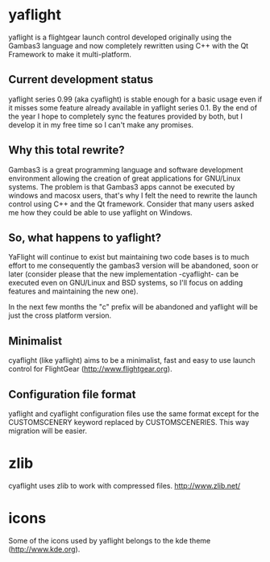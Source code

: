 yaflight
========

yaflight is a flightgear launch control developed originally using the Gambas3 language
and now completely rewritten using C++ with the Qt Framework to make it multi-platform.

Current development status
--------------------------

yaflight series 0.99 (aka cyaflight) is stable enough for a basic usage even if it misses 
some feature already available in yaflight series 0.1.
By the end of the year I hope to completely sync the features provided by both, but I develop it in my free time
so I can't make any promises.

Why this total rewrite?
-----------------------

Gambas3 is a great programming language and software development environment allowing the creation of great applications 
for GNU/Linux systems. 
The problem is that Gambas3 apps cannot be executed by windows and macosx users, that's why I felt the need 
to rewrite the launch control using C++ and the Qt framework.
Consider that many users asked me how they could be able to use yaflight on Windows.

So, what happens to yaflight?
-----------------------------

YaFlight will continue to exist but maintaining two code bases is to much effort to me
consequently the gambas3 version will be abandoned, soon or later (consider please that the new implementation -cyaflight-
can be executed even on GNU/Linux and BSD systems, so I'll focus on adding features and maintaining the new one).

In the next few months the "c" prefix will be abandoned and yaflight will be just the cross platform version.

Minimalist
----------

cyaflight (like yaflight) aims to be a minimalist, fast and easy to use launch control for FlightGear (http://www.flightgear.org).

Configuration file format
-------------------------

yaflight and cyaflight configuration files use the same format except for the CUSTOMSCENERY keyword replaced by
 CUSTOMSCENERIES. This way migration will be easier.

zlib
====

cyaflight uses zlib to work with compressed files.
http://www.zlib.net/

icons
=====

Some of the icons used by yaflight belongs to the kde theme (http://www.kde.org).
